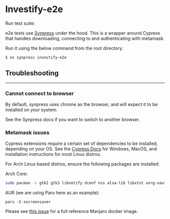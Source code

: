 # Investify-e2e

Run test suite:

e2e tests use [Synpress](https://github.com/Synthetixio/synpress) under the hood. This is a wrapper around Cypress that handles downloading, connecting to and authenticating with metamask.

Run it using the below command from the root directory:

```sh
$ nx synpress investify-e2e
```

## Troubleshooting

---

### Cannot connect to browser

By default, synpress uses chrome as the browser, and will expect it to be installed on your system.

See the Synpress docs if you want to switch to another browser.

### Metamask issues

Cypress extensions require a certain set of dependencies to be installed, depending on your OS. See the [Cypress Docs](https://docs.cypress.io/guides/getting-started/installing-cypress#System-requirements) for Windows, MacOS, and installation instructions for most Linux distros.

For Arch Linux based distros, ensure the following packages are installed:

Arch Core:

```sh
sudo pacman -s gtk2 gtk3 libnotify dconf nss alsa-lib libxtst xorg-xauth unzip
```

AUR (we are using Paru here as an example):

```
paru -S xscreensaver
```

Please see [this issue](https://github.com/cypress-io/cypress-docker-images/issues/378) for a full reference Manjaro docker image.
